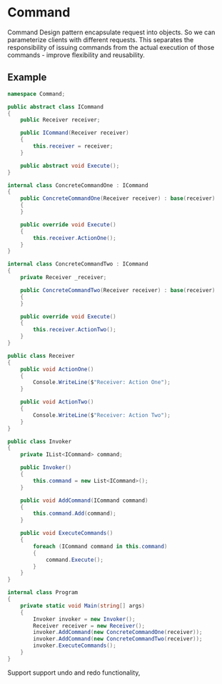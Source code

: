 # Command
Command Design pattern encapsulate request into objects. So we can parameterize clients with different requests. This separates the responsibility of issuing commands from the actual execution of those commands - improve flexibility and reusability.

## Example
```c#
namespace Command;

public abstract class ICommand
{
    public Receiver receiver;

    public ICommand(Receiver receiver)
    {
        this.receiver = receiver;
    }

    public abstract void Execute();
}

internal class ConcreteCommandOne : ICommand
{
    public ConcreteCommandOne(Receiver receiver) : base(receiver)
    {
    }

    public override void Execute()
    {
        this.receiver.ActionOne();
    }
}

internal class ConcreteCommandTwo : ICommand
{
    private Receiver _receiver;

    public ConcreteCommandTwo(Receiver receiver) : base(receiver)
    {
    }

    public override void Execute()
    {
        this.receiver.ActionTwo();
    }
}

public class Receiver
{
    public void ActionOne()
    {
        Console.WriteLine($"Receiver: Action One");
    }

    public void ActionTwo()
    {
        Console.WriteLine($"Receiver: Action Two");
    }
}

public class Invoker
{
    private IList<ICommand> command;

    public Invoker()
    {
        this.command = new List<ICommand>();
    }

    public void AddCommand(ICommand command)
    {
        this.command.Add(command);
    }

    public void ExecuteCommands()
    {
        foreach (ICommand command in this.command)
        {
            command.Execute();
        }
    }
}

internal class Program
{
    private static void Main(string[] args)
    {
        Invoker invoker = new Invoker();
        Receiver receiver = new Receiver();
        invoker.AddCommand(new ConcreteCommandOne(receiver));
        invoker.AddCommand(new ConcreteCommandTwo(receiver));
        invoker.ExecuteCommands();
    }
}
```

Support support undo and redo functionality, 